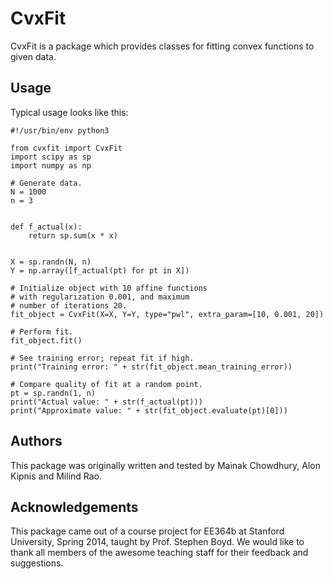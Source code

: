 # CvxFit

CvxFit is a package which provides classes for fitting convex functions to given data.

## Usage

Typical usage looks like this:

```
#!/usr/bin/env python3

from cvxfit import CvxFit
import scipy as sp
import numpy as np

# Generate data.
N = 1000
n = 3


def f_actual(x):
    return sp.sum(x * x)


X = sp.randn(N, n)
Y = np.array([f_actual(pt) for pt in X])

# Initialize object with 10 affine functions
# with regularization 0.001, and maximum
# number of iterations 20.
fit_object = CvxFit(X=X, Y=Y, type="pwl", extra_param=[10, 0.001, 20])

# Perform fit.
fit_object.fit()

# See training error; repeat fit if high.
print("Training error: " + str(fit_object.mean_training_error))

# Compare quality of fit at a random point.
pt = sp.randn(1, n)
print("Actual value: " + str(f_actual(pt)))
print("Approximate value: " + str(fit_object.evaluate(pt)[0]))

```

## Authors

This package was originally written and tested by Mainak Chowdhury, Alon Kipnis and Milind Rao.

## Acknowledgements

This package came out of a course project for EE364b at Stanford University, Spring 2014, taught by Prof. Stephen Boyd. We would like to thank all members of the awesome teaching staff for their feedback and suggestions.
